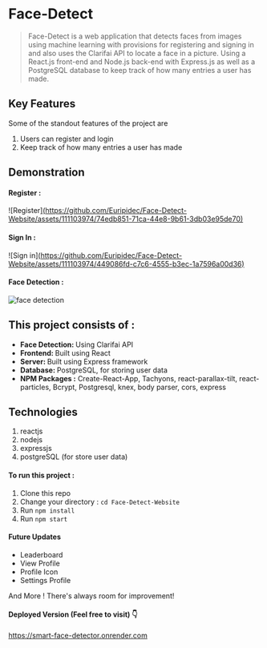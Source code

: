 # Face-Detect

> Face-Detect is a web application that detects faces from images using machine learning with
> provisions for registering and signing in and also
> uses the Clarifai API to locate a face in a picture. Using a React.js front-end and Node.js back-end with Express.js
> as well as a PostgreSQL database to keep track of how many entries a user has made. 

## Key Features

Some of the standout features of the project are

1.  Users can register and login
2.  Keep track of how many entries a user has made

## Demonstration

#### Register :

![Register][(https://github.com/Euripidec/Face-Detect-Website/assets/111103974/74edb851-71ca-44e8-9b61-3db03e95de70)](https://github.com/MichaelBoitmann/face-recognition-brain/blob/main/src/images/register.jpg)

#### Sign In :

![Sign in][(https://github.com/Euripidec/Face-Detect-Website/assets/111103974/449086fd-c7c6-4555-b3ec-1a7596a00d36)](https://github.com/MichaelBoitmann/face-recognition-brain/blob/main/src/images/sign-in.jpg)


#### Face Detection :

![face detection](https://github.com/Euripidec/Face-Detect-Website/assets/111103974/0fedf321-ba33-4740-8ba1-a0e4fa6306c2)





## This project consists of :

<ul>
  <li><b>Face Detection: </b> Using Clarifai API</li>
  <li><b>Frontend: </b>Built using React</li>
  <li><b>Server: </b>Built using Express framework</li>
  <li><b>Database: </b>PostgreSQL, for storing user data</li>
  <li><b> NPM Packages :</b> Create-React-App, Tachyons, react-parallax-tilt, react-particles, Bcrypt, Postgresql, knex, body parser, cors, express</li>
</ul>

## Technologies

1. reactjs
2. nodejs
3. expressjs
4. postgreSQL (for store user data)

#### To run this project :

1. Clone this repo
2. Change your directory : `cd Face-Detect-Website`
3. Run `npm install`
4. Run `npm start`


#### Future Updates

- Leaderboard
- View Profile
- Profile Icon
- Settings Profile

And More ! There's always room for improvement!

#### Deployed Version (Feel free to visit) 👇

https://smart-face-detector.onrender.com
